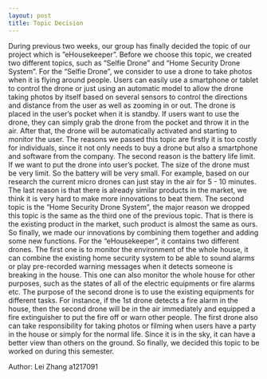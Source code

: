 ```yaml
---
layout: post
title: Topic Decision
---
```


During previous two weeks, our group has finally decided the topic of our project which is ”eHousekeeper”. Before we choose this topic, we created two different topics, such as “Selfie Drone” and “Home Security Drone System”. For the “Selfie Drone”, we consider to use a drone to take photos when it is flying around people. Users can easily use a smartphone or tablet to control the drone or just using an automatic model to allow the drone taking photos by itself based on several sensors to control the directions and distance from the user as well as zooming in or out. The drone is placed in the user’s pocket when it is standby. If users want to use the drone, they can simply grab the drone from the pocket and throw it in the air. After that, the drone will be automatically activated and starting to monitor the user. The reasons we passed this topic are firstly it is too costly for individuals, since it not only needs to buy a drone but also a smartphone and software from the company. The second reason is the battery life limit. If we want to put the drone into user’s pocket. The size of the drone must be very limit. So the battery will be very small. For example, based on our research the current micro drones can just stay in the air for 5 - 10 minutes. The last reason is that there is already similar products in the market, we think it is very hard to make more innovations to beat them. The second topic is the “Home Security Drone System”, the major reason we dropped this topic is the same as the third one of the previous topic. That is there is the existing product in the market, such product is almost the same as ours. So finally, we made our innovations by combining them together and adding some new functions. For the “eHousekeeper”, it contains two different drones. The first one is to monitor the environment of the whole house, it can combine the existing home security system to be able to sound alarms or play pre-recorded warning messages when it detects someone is breaking in the house. This one can also monitor the whole house for other purposes, such as the states of all of the electric equipments or fire alarms etc. The purpose of the second drone is to use the existing equipments for different tasks. For instance, if the 1st drone detects a fire alarm in the house, then the second drone will be in the air immediately and equipped a fire extinguisher to put the fire off or warn other people. The first drone also can take responsibility for taking photos or filming when users have a party in the house or simply for the normal life. Since it is in the sky, it can have a better view than others on the ground. So finally, we decided this topic to be worked on during this semester.

Author: Lei Zhang a1217091
